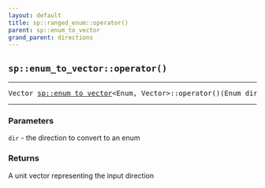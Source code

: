 ```yaml
---
layout: default
title: sp::ranged_enum::operator()
parent: sp::enum_to_vector
grand_parent: directions
---
```


## `sp::enum_to_vector::operator()`

---

<pre>Vector <a href="directions/enum_to_vector.html">sp::enum_to_vector</a>&lt;Enum, Vector>::operator()(Enum dir) const;
</pre>

---

### Parameters
`dir` - the direction to convert to an enum

### Returns
A unit vector representing the input direction

